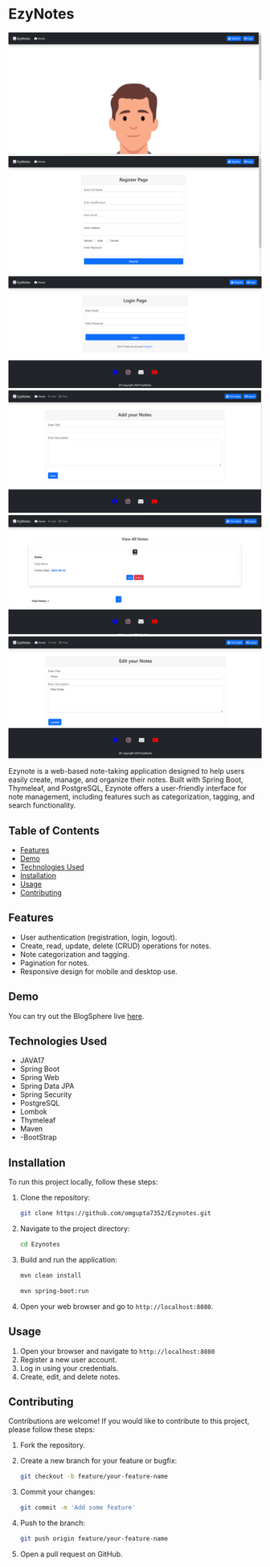 # EzyNotes

![EZYNOTE](home.png)
![](register.png)
![](login.png)
![](add.png)
![](view.png)
![](edit.png)

Ezynote is a web-based note-taking application designed to help users easily create, manage, and organize their notes. Built with Spring Boot, Thymeleaf, and PostgreSQL, Ezynote offers a user-friendly interface for note management, including features such as categorization, tagging, and search functionality.

## Table of Contents

- [Features](#features)
- [Demo](#demo)
- [Technologies Used](#technologies-used)
- [Installation](#installation)
- [Usage](#usage)
- [Contributing](#contributing)

## Features

- User authentication (registration, login, logout).
- Create, read, update, delete (CRUD) operations for notes.
- Note categorization and tagging.
- Pagination for notes.
- Responsive design for mobile and desktop use.

## Demo

You can try out the BlogSphere live [here](https://ezynotes-wwdl.onrender.com).

## Technologies Used

- JAVA17
- Spring Boot
- Spring Web
- Spring Data JPA
- Spring Security
- PostgreSQL
- Lombok
- Thymeleaf
- Maven
- -BootStrap

## Installation

To run this project locally, follow these steps:

1. Clone the repository:

    ```bash
    git clone https://github.com/omgupta7352/Ezynotes.git
    ```

2. Navigate to the project directory:

    ```bash
    cd Ezynotes
    ```


3. Build and run the application:

    ```bash
    mvn clean install
    ```

    ```bash
    mvn spring-boot:run
    ```
    

4. Open your web browser and go to `http://localhost:8080`.

## Usage

1. Open your browser and navigate to `http://localhost:8080`
2. Register a new user account.
3. Log in using your credentials.
4. Create, edit, and delete notes.


## Contributing

Contributions are welcome! If you would like to contribute to this project, please follow these steps:

1. Fork the repository.
2. Create a new branch for your feature or bugfix:

    ```bash
    git checkout -b feature/your-feature-name
    ```

3. Commit your changes:

    ```bash
    git commit -m 'Add some feature'
    ```

4. Push to the branch:

    ```bash
    git push origin feature/your-feature-name
    ```

5. Open a pull request on GitHub.
  

